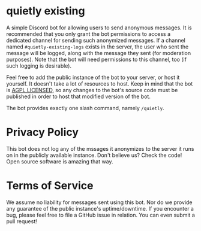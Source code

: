 # quietly existing

A simple Discord bot for allowing users to send anonymous messages. It is recommended that you only grant the bot permissions to access a dedicated channel for sending such anonymized messages. If a channel named `#quietly-existing-logs` exists in the server, the user who sent the message will be logged, along with the message they sent (for moderation purposes). Note that the bot will need permissions to this channel, too (if such logging is desirable).

Feel free to add the public instance of the bot to your server, or host it yourself. It doesn't take a lot of resources to host. Keep in mind that the bot is [AGPL LICENSED](LICENSE), so any changes to the bot's source code must be published in order to host that modified version of the bot.

The bot provides exactly one slash command, namely `/quietly`.

# Privacy Policy

This bot does not log any of the mssages it anonymizes to the server it runs on in the publicly available instance. Don't believe us? Check the code! Open source software is amazing that way.

# Terms of Service

We assume no liability for messages sent using this bot. Nor do we provide any guarantee of the public instance's uptime/downtime. If you encounter a bug, please feel free to file a GitHub issue in relation. You can even submit a pull request!
